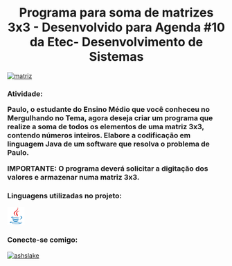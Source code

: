 <p align="center">

<h1 align="center"> Programa para soma de matrizes 3x3 - Desenvolvido para Agenda #10 da Etec- Desenvolvimento de Sistemas</h1>

<p align="left">
  <a href="https://www.java.com" target="_blank" rel="noreferrer"> <img src="https://eadtec.cps.sp.gov.br/atividades/recursos/files/atividade_ag9.JPG" alt="matriz" width="98" height="98" /> </a>
</p>

<h3 aling = "left"> 
  
Atividade:

Paulo, o estudante do Ensino Médio que você conheceu no Mergulhando no Tema, agora deseja criar um programa que realize a soma de todos os elementos de uma matriz 3x3, contendo números inteiros. Elabore a codificação em linguagem Java de um software que resolva o problema de Paulo.

IMPORTANTE: O programa deverá solicitar a digitação dos valores e armazenar numa matriz 3x3.
</h3>

<h3 align="left">Linguagens utilizadas no projeto:</h3>
<p align="left">
  <a href="https://www.java.com" target="_blank" rel="noreferrer"> <img src="https://raw.githubusercontent.com/devicons/devicon/master/icons/java/java-original.svg" alt="java" width="40" height="40" /> </a>
</p>

<h3 align="left">Conecte-se comigo:</h3>
<p align="left">
  <a href="https://linkedin.com/in/paulo-henrique-a85955285">
    <img align="center" src="https://raw.githubusercontent.com/rahuldkjain/github-profile-readme-generator/master/src/images/icons/Social/linked-in-alt.svg" alt="ashslake" height="30" width="40" />
  </a>
</p>
